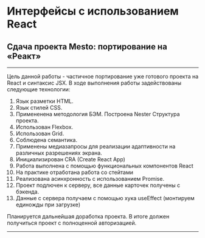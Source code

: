# Интерфейсы с использованием React
## Сдача проекта Mesto: портирование на «Реакт»
___

Цель данной работы - частичное портирование уже готового проекта на React и синтаксис JSX.
В ходе выполнения работы задействованы следующие технологии:


1. Язык разметки HTML.
2. Язык стилей CSS.
3. Примененена методология БЭМ. Построена Nester Структура проекта.
4. Использован Flexbox.
5. Использован Grid.
6. Соблюдена семантика.
7. Применены медиазапросы для реализации адаптивности на различных разрешениях экрана.
8. Инициализирован CRA (Create React App)
9. Работа выполнена с помощью функциональных компонентов React
10. На практике отработана работа со стейтами
11. Реализована асинхронность с использованием Promise.
12. Проект подлючен к серверу, все данные карточек получены с бэкенда.
13. Данные с сервера получаем с помощью хука useEffect (монтируем единожды при загрузке)

Планируется дальнейшая доработка проекта. В итоге должен получиться проект с полноценной авторизацией.
___

